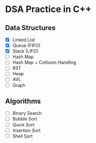 # DSA Practice in C++

## Data Structures

- [x] Linked List
- [x] Queue (FIFO)
- [x] Stack (LIFO)
- [ ] Hash Map
- [ ] Hash Map + Collision Handling
- [ ] BST
- [ ] Heap
- [ ] AVL
- [ ] Graph

## Algorithms

- [ ] Binary Search
- [ ] Bubble Sort
- [ ] Quick Sort
- [ ] Insertion Sort
- [ ] Shell Sort
